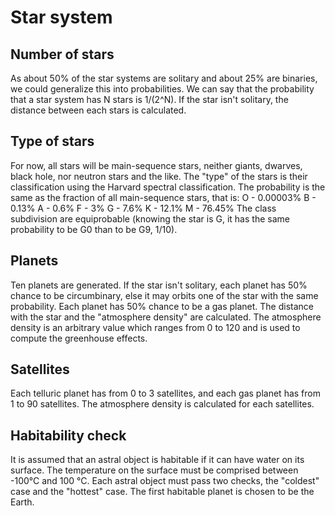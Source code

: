 # Star system

## Number of stars

As about 50% of the star systems are solitary and about 25% are binaries, we
could generalize this into probabilities. We can say that the probability that
a star system has N stars is 1/(2^N).
If the star isn't solitary, the distance between each stars is calculated.

## Type of stars

For now, all stars will be main-sequence stars, neither giants, dwarves, black
hole, nor neutron stars and the like.
The "type" of the stars is their classification using the Harvard spectral
classification. The probability is the same as the fraction of all main-sequence
stars, that is:
O - 0.00003%
B - 0.13%
A - 0.6%
F - 3%
G - 7.6%
K - 12.1%
M - 76.45%
The class subdivision are equiprobable (knowing the star is G, it has the same
probability to be G0 than to be G9, 1/10).

## Planets

Ten planets are generated. If the star isn't solitary, each planet has 50%
chance to be circumbinary, else it may orbits one of the star with the same
probability. Each planet has 50% chance to be a gas planet. The distance with
the star and the "atmosphere density" are calculated. The atmosphere density is
an arbitrary value which ranges from 0 to 120 and is used to compute the
greenhouse effects.

## Satellites

Each telluric planet has from 0 to 3 satellites, and each gas planet has from 1
to 90 satellites. The atmosphere density is calculated for each satellites.

## Habitability check

It is assumed that an astral object is habitable if it can have water on its
surface. The temperature on the surface must be comprised between -100°C and
100 °C. Each astral object must pass two checks, the "coldest" case and the
"hottest" case. The first habitable planet is chosen to be the Earth.
